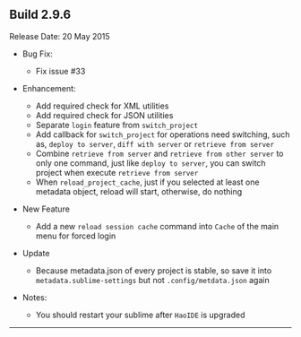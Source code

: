 Build 2.9.6
-----------
Release Date: 20 May 2015

* Bug Fix:
    - Fix issue #33

* Enhancement:
    - Add required check for XML utilities
    - Add required check for JSON utilities
    - Separate ``login`` feature from ``switch_project``
    - Add callback for ``switch_project`` for operations need switching, such as, ``deploy to server``, ``diff with server`` or ``retrieve from server``
    - Combine ``retrieve from server`` and ``retrieve from other server`` to only one command, just like ``deploy to server``, you can switch project when execute ``retrieve from server``
    - When ``reload_project_cache``, just if you selected at least one metadata object, reload will start, otherwise, do nothing

* New Feature
    - Add a new ``reload session cache`` command into ``Cache`` of the main menu for forced login

* Update
    - Because metadata.json of every project is stable, so save it into ``metadata.sublime-settings`` but not ``.config/metdata.json`` again

* Notes: 
    - You should restart your sublime after ``HaoIDE`` is upgraded
-----------